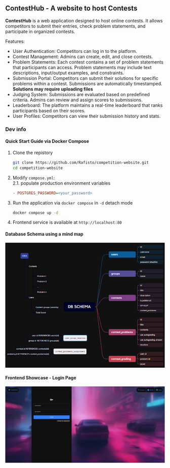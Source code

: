 ## ContestHub - A website to host Contests

**ContestHub** is a web application designed to host online contests. It allows competitors to submit their entries, check problem statements, and participate in organized contests.

Features:
- User Authentication: Competitors can log in to the platform.
- Contest Management: Admins can create, edit, and close contests.
- Problem Statements: Each contest contains a set of problem statements that participants can access. Problem statements may include text descriptions, input/output examples, and constraints.
- Submission Portal: Competitors can submit their solutions for specific problems within a contest. Submissions are automatically timestamped. **Solutions may require uploading files**
- Judging System: Submissions are evaluated based on predefined criteria. Admins can review and assign scores to submissions.
- Leaderboard: The platform maintains a real-time leaderboard that ranks participants based on their scores.
- User Profiles: Competitors can view their submission history and stats.

### Dev info

#### Quick Start Guide via Docker Compose

1. Clone the repistory  
    ```bash
    git clone https://github.com/Rafisto/competition-website.git
    cd competition-website
    ```

2. Modify `compose.yml`:<br/>
    2.1. populate production environment variables
    ```ini
    - POSTGRES_PASSWORD=<your_password>
    ```

3. Run the application via `docker compose` in `-d` detach mode
    ```bash
    docker compose up -d
    ```

4. Frontend service is available at `http://localhost:80`

#### Database Schema using a mind map

<img src="./showcase/image.png" alt="drawing" width="800"/>

#### Frontend Showcase - Login Page

<img src="./showcase/image-1.png" alt="drawing" width="800"/>
